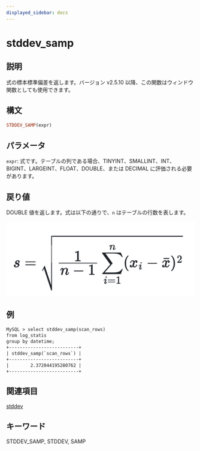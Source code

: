 ```yaml
---
displayed_sidebar: docs
---
```


# stddev_samp

## 説明

式の標本標準偏差を返します。バージョン v2.5.10 以降、この関数はウィンドウ関数としても使用できます。

## 構文

```Haskell
STDDEV_SAMP(expr)
```

## パラメータ

`expr`: 式です。テーブルの列である場合、TINYINT、SMALLINT、INT、BIGINT、LARGEINT、FLOAT、DOUBLE、または DECIMAL に評価される必要があります。

## 戻り値

DOUBLE 値を返します。式は以下の通りで、`n` はテーブルの行数を表します。

![image](../../../_assets/stddevsamp_formula.png)

## 例

```plain text
MySQL > select stddev_samp(scan_rows)
from log_statis
group by datetime;
+--------------------------+
| stddev_samp(`scan_rows`) |
+--------------------------+
|        2.372044195280762 |
+--------------------------+
```

## 関連項目

[stddev](./stddev.md)

## キーワード

STDDEV_SAMP, STDDEV, SAMP